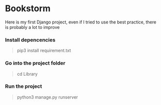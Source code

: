 # Bookstorm

Here is my first Django project, even if I tried to use the best practice, there is probably a lot to improve

### Install depencencies 
> pip3 install requirement.txt

### Go into the project folder
> cd Library

### Run the project
> python3 manage.py runserver
